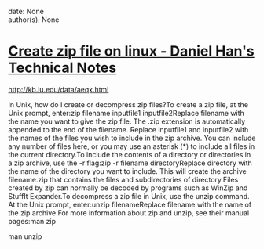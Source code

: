 
date: None  
author(s): None  

# [Create zip file on linux - Daniel Han's Technical Notes](https://sites.google.com/site/xiangyangsite/home/technical-tips/linux-unix/common-tips/zip-on-linux)

<http://kb.iu.edu/data/aeqx.html>

In Unix, how do I create or decompress zip files?To create a zip file, at the Unix prompt, enter:zip filename inputfile1 inputfile2Replace filename with the name you want to give the zip file. The .zip extension is automatically appended to the end of the filename. Replace inputfile1 and inputfile2 with the names of the files you wish to include in the zip archive. You can include any number of files here, or you may use an asterisk (*) to include all files in the current directory.To include the contents of a directory or directories in a zip archive, use the -r flag:zip -r filename directoryReplace directory with the name of the directory you want to include. This will create the archive filename.zip that contains the files and subdirectories of directory.Files created by zip can normally be decoded by programs such as WinZip and StuffIt Expander.To decompress a zip file in Unix, use the unzip command. At the Unix prompt, enter:unzip filenameReplace filename with the name of the zip archive.For more information about zip and unzip, see their manual pages:man zip

man unzip

